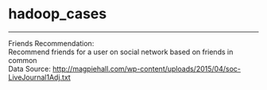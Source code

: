 # hadoop_cases
-------------------------------------------------------------
Friends Recommendation:<br>
Recommend friends for a user on social network based on friends in common <br>
Data Source: http://magpiehall.com/wp-content/uploads/2015/04/soc-LiveJournal1Adj.txt
